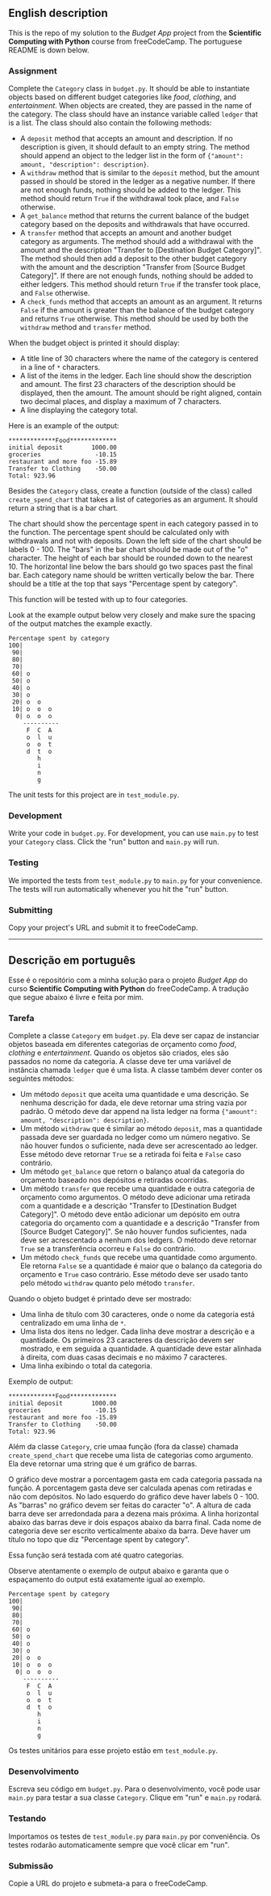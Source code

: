## English description

This is the repo of my solution to the *Budget App* project from the **Scientific Computing with Python** course from freeCodeCamp. The portuguese README is down below.

### Assignment

Complete the `Category` class in `budget.py`. It should be able to instantiate objects based on different budget categories like *food*, *clothing*, and *entertainment*. When objects are created, they are passed in the name of the category. The class should have an instance variable called `ledger` that is a list. The class should also contain the following methods:

* A `deposit` method that accepts an amount and description. If no description is given, it should default to an empty string. The method should append an object to the ledger list in the form of `{"amount": amount, "description": description}`.
* A `withdraw` method that is similar to the `deposit` method, but the amount passed in should be stored in the ledger as a negative number. If there are not enough funds, nothing should be added to the ledger. This method should return `True` if the withdrawal took place, and `False` otherwise.
* A `get_balance` method that returns the current balance of the budget category based on the deposits and withdrawals that have occurred.
* A `transfer` method that accepts an amount and another budget category as arguments. The method should add a withdrawal with the amount and the description "Transfer to [Destination Budget Category]". The method should then add a deposit to the other budget category with the amount and the description "Transfer from [Source Budget Category]". If there are not enough funds, nothing should be added to either ledgers. This method should return `True` if the transfer took place, and `False` otherwise.
* A `check_funds` method that accepts an amount as an argument. It returns `False` if the amount is greater than the balance of the budget category and returns `True` otherwise. This method should be used by both the `withdraw` method and `transfer` method.

When the budget object is printed it should display:
* A title line of 30 characters where the name of the category is centered in a line of `*` characters.
* A list of the items in the ledger. Each line should show the description and amount. The first 23 characters of the description should be displayed, then the amount. The amount should be right aligned, contain two decimal places, and display a maximum of 7 characters.
* A line displaying the category total.

Here is an example of the output:
```
*************Food*************
initial deposit        1000.00
groceries               -10.15
restaurant and more foo -15.89
Transfer to Clothing    -50.00
Total: 923.96
```

Besides the `Category` class, create a function (outside of the class) called `create_spend_chart` that takes a list of categories as an argument. It should return a string that is a bar chart.

The chart should show the percentage spent in each category passed in to the function. The percentage spent should be calculated only with withdrawals and not with deposits. Down the left side of the chart should be labels 0 - 100. The "bars" in the bar chart should be made out of the "o" character. The height of each bar should be rounded down to the nearest 10. The horizontal line below the bars should go two spaces past the final bar. Each category name should be written vertically below the bar. There should be a title at the top that says "Percentage spent by category".

This function will be tested with up to four categories.

Look at the example output below very closely and make sure the spacing of the output matches the example exactly.

```
Percentage spent by category
100|          
 90|          
 80|          
 70|          
 60| o        
 50| o        
 40| o        
 30| o        
 20| o  o     
 10| o  o  o  
  0| o  o  o  
    ----------
     F  C  A  
     o  l  u  
     o  o  t  
     d  t  o  
        h     
        i     
        n     
        g     
```

The unit tests for this project are in `test_module.py`.

### Development

Write your code in `budget.py`. For development, you can use `main.py` to test your `Category` class. Click the "run" button and `main.py` will run.

### Testing 

We imported the tests from `test_module.py` to `main.py` for your convenience. The tests will run automatically whenever you hit the "run" button.

### Submitting

Copy your project's URL and submit it to freeCodeCamp.

-------------------------------------------------------

## Descrição em português

Esse é o repositório com a minha solução para o projeto *Budget App* do curso **Scientific Computing with Python** do freeCodeCamp. A tradução que segue abaixo é livre e feita por mim.

### Tarefa

Complete a classe `Category` em `budget.py`. Ela deve ser capaz de instanciar objetos baseada em diferentes categorias de orçamento como *food*, *clothing* e *entertainment*. Quando os objetos são criados, eles são passados no nome da categoria. A classe deve ter uma variável de instância chamada `ledger` que é uma lista. A classe também dever conter os seguintes métodos:

* Um método `deposit` que aceita uma quantidade e uma descrição. Se nenhuma descrição for dada, ele deve retornar uma string vazia por padrão. O método deve dar append na lista ledger na forma `{"amount": amount, "description": description}`.
* Um método `withdraw` que é similar ao método `deposit`, mas a quantidade passada deve ser guardada no ledger como um número negativo. Se não houver fundos o suficiente, nada deve ser acrescentado ao ledger. Esse método deve retornar `True` se a retirada foi feita e `False` caso contrário.
* Um método `get_balance` que retorn o balanço atual da categoria do orçamento baseado nos depósitos e retiradas ocorridas.
* Um método `transfer` que recebe uma quantidade e outra categoria de orçamento como argumentos. O método deve adicionar uma retirada com a quantidade e a descrição "Transfer to [Destination Budget Category]". O método deve então adicionar um depósito em outra categoria do orçamento com a quantidade e a descrição "Transfer from [Source Budget Category]". Se não houver fundos suficientes, nada deve ser acrescentado a nenhum dos ledgers. O método deve retornar `True` se a transferência ocorreu e `False` do contrário.
* Um método `check_funds` que recebe uma quantidade como argumento. Ele retorna `False` se a quantidade é maior que o balanço da categoria do orçamento e `True` caso contrário. Esse método deve ser usado tanto pelo método `withdraw` quanto pelo método `transfer`.

Quando o objeto budget é printado deve ser mostrado:
* Uma linha de título com 30 caracteres, onde o nome da categoria está centralizado em uma linha de `*`.
* Uma lista dos itens no ledger. Cada linha deve mostrar a descrição e a quantidade. Os primeiros 23 caracteres da descrição devem ser mostrado, e em seguida a quantidade. A quantidade deve estar alinhada à direita, com duas casas decimais e no máximo 7 caracteres.
* Uma linha exibindo o total da categoria.

Exemplo de output:
```
*************Food*************
initial deposit        1000.00
groceries               -10.15
restaurant and more foo -15.89
Transfer to Clothing    -50.00
Total: 923.96
```

Além da classe `Category`, crie umaa função (fora da classe) chamada `create_spend_chart` que recebe uma lista de categorias como argumento. Ela deve retornar uma string que é um gráfico de barras.

O gráfico deve mostrar a porcentagem gasta em cada categoria passada na função. A porcentagem gasta deve ser calculada apenas com retiradas e não com depósitos. No lado esquerdo do gráfico deve haver labels 0 - 100. As "barras" no gráfico devem ser feitas do caracter "o". A altura de cada barra deve ser arredondada para a dezena mais próxima. A linha horizontal abaixo das barras deve ir dois espaços abaixo da barra final. Cada nome de categoria deve ser escrito verticalmente abaixo da barra. Deve haver um título no topo que diz "Percentage spent by category".

Essa função será testada com até quatro categorias.

Observe atentamente o exemplo de output abaixo e garanta que o espaçamento do output está exatamente igual ao exemplo.

```
Percentage spent by category
100|          
 90|          
 80|          
 70|          
 60| o        
 50| o        
 40| o        
 30| o        
 20| o  o     
 10| o  o  o  
  0| o  o  o  
    ----------
     F  C  A  
     o  l  u  
     o  o  t  
     d  t  o  
        h     
        i     
        n     
        g     
```

Os testes unitários para esse projeto estão em `test_module.py`.

### Desenvolvimento

Escreva seu código em `budget.py`. Para o desenvolvimento, você pode usar `main.py` para testar a sua classe `Category`. Clique em "run" e `main.py` rodará.

### Testando 

Importamos os testes de `test_module.py` para `main.py` por conveniência. Os testes rodarão automaticamente sempre que você clicar em "run".

### Submissão

Copie a URL do projeto e submeta-a para o freeCodeCamp.
